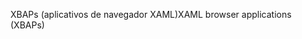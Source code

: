 <span data-ttu-id="fb2fc-101">XBAPs (aplicativos de navegador XAML)</span><span class="sxs-lookup"><span data-stu-id="fb2fc-101">XAML browser applications (XBAPs)</span></span>